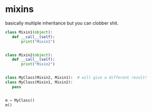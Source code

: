  # mixins

 basically multiple inheritance but you can clobber shit.

 ```python
 class Mixin1(object):
    def __call__(self):
        print("Mixin1")


class Mixin2(object):
    def __call__(self):
        print("Mixin2")


class MyClass(Mixin2, Mixin1):  # will give a different result!
class MyClass(Mixin1, Mixin2):
    pass


m = MyClass()
m()
 ```
